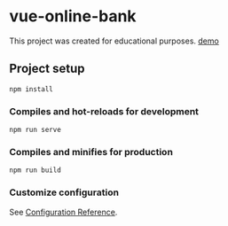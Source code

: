# vue-online-bank

This project was created for educational purposes. [demo](https://angular-blog-fe2ec.web.app/auth?message=auth)


## Project setup
```
npm install
```

### Compiles and hot-reloads for development
```
npm run serve
```

### Compiles and minifies for production
```
npm run build
```

### Customize configuration
See [Configuration Reference](https://cli.vuejs.org/config/).
